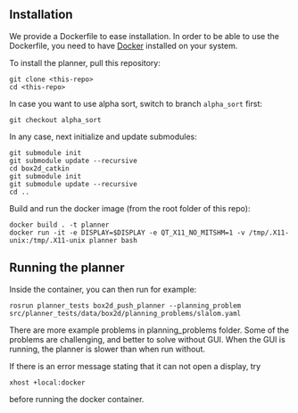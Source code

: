 ## Installation
We provide a Dockerfile to ease installation. In order to be able to use the Dockerfile, you need to have
[Docker](https://www.docker.com/community-edition) installed on your system. 

To install the planner, pull this repository:

```
git clone <this-repo>
cd <this-repo>
```
In case you want to use alpha sort, switch to branch ```alpha_sort``` first:

```
git checkout alpha_sort
```
In any case, next initialize and update submodules:

```
git submodule init
git submodule update --recursive
cd box2d_catkin
git submodule init
git submodule update --recursive
cd ..
```

Build and run the docker image (from the root folder of this repo):

```
docker build . -t planner
docker run -it -e DISPLAY=$DISPLAY -e QT_X11_NO_MITSHM=1 -v /tmp/.X11-unix:/tmp/.X11-unix planner bash
```
## Running the planner
Inside the container, you can then run for example:
```
rosrun planner_tests box2d_push_planner --planning_problem src/planner_tests/data/box2d/planning_problems/slalom.yaml
```
There are more example problems in planning_problems folder. Some of the problems are challenging, and better to solve without GUI. 
When the GUI is running, the planner is slower than when run without.

If there is an error message stating that it can not open a display, try
```
xhost +local:docker
```
before running the docker container.
